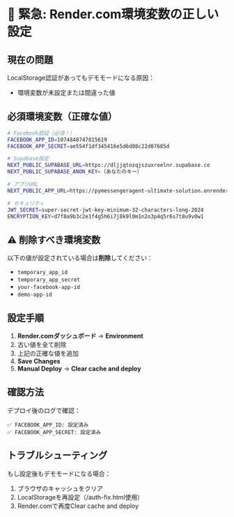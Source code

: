 # 🚨 緊急: Render.com環境変数の正しい設定

## 現在の問題
LocalStorage認証があってもデモモードになる原因：
- 環境変数が未設定または間違った値

## 必須環境変数（正確な値）

```bash
# Facebook認証（必須！）
FACEBOOK_APP_ID=1074848747815619
FACEBOOK_APP_SECRET=ae554f1df345416e5d6d08c22d07685d

# Supabase設定
NEXT_PUBLIC_SUPABASE_URL=https://dljjqtozqjszuxroelnr.supabase.co
NEXT_PUBLIC_SUPABASE_ANON_KEY=（あなたのキー）

# アプリURL
NEXT_PUBLIC_APP_URL=https://pymessengeragent-ultimate-solution.onrender.com

# セキュリティ
JWT_SECRET=super-secret-jwt-key-minimum-32-characters-long-2024
ENCRYPTION_KEY=d7f8a9b3c2e1f4g5h6i7j8k9l0m1n2o3p4q5r6s7t8u9v0w1
```

## ⚠️ 削除すべき環境変数

以下の値が設定されている場合は**削除**してください：
- `temporary_app_id`
- `temporary_app_secret`
- `your-facebook-app-id`
- `demo-app-id`

## 設定手順

1. **Render.comダッシュボード** → **Environment**
2. 古い値を全て削除
3. 上記の正確な値を追加
4. **Save Changes**
5. **Manual Deploy** → **Clear cache and deploy**

## 確認方法

デプロイ後のログで確認：
```
✅ FACEBOOK_APP_ID: 設定済み
✅ FACEBOOK_APP_SECRET: 設定済み
```

## トラブルシューティング

もし設定後もデモモードになる場合：
1. ブラウザのキャッシュをクリア
2. LocalStorageを再設定（/auth-fix.html使用）
3. Render.comで再度Clear cache and deploy